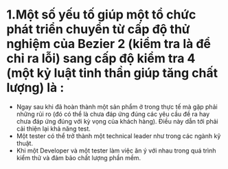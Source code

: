 # 1.Một số yếu tố giúp một tổ chức phát triển chuyển từ cấp độ thử nghiệm của Bezier 2 (kiểm tra là để chỉ ra lỗi) sang cấp độ kiểm tra 4 (một kỷ luật tinh thần giúp tăng chất lượng) là :
- Ngay sau khi đã hoàn thành một sản phẩm ở trong thực tế mà gặp phải những rủi ro (đó có thể là chưa đáp ứng đúng các yêu cầu đề ra hay chưa đáp ứng đúng với kỳ vọng của khách hàng). Điều này dẫn tới phải cải thiện lại khả năng test.
- Một tester có thể trở thành một technical leader như trong các ngành kỹ thuật.
- Khi một Developer và một tester làm việc ăn ý với nhau trong quá trình kiểm thử và đảm bảo chất lượng phần mềm. 

